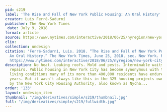 ```yaml
---
pid: s219
label: 'The Rise and Fall of New York Public Housing: An Oral History'
creator: Luis Ferré-Sadurní
publisher: The New York Times
_date: July 9, 2018
format: article
source: https://www.nytimes.com/interactive/2018/06/25/nyregion/new-york-city-public-housing-history.html
clio:
collection: undesign
citation: 'Ferré-Sadurní, Luis. 2018. “The Rise and Fall of New York Public Housing:
  An Oral History.” The New York Times, June 25, 2018, sec. New York. https://www.nytimes.com/interactive/2018/06/25/nyregion/new-york-city-public-housing-history.html,
  https://www.nytimes.com/interactive/2018/06/25/nyregion/new-york-city-public-housing-history.html.'
description: No heat. Leaking roofs. Mold and pests. Interminable waits for basic
  repairs. Public housing in New York City has become synonymous with the dilapidated
  living conditions many of its more than 400,000 residents have endured in recent
  years. But it wasn’t always like this in the 325 housing projects owned and managed
  by the New York City Housing Authority, also known as Nycha...
order: '133'
layout: undesign_item
thumbnail: "/img/derivatives/simple/s219/thumbnail.jpg"
full: "/img/derivatives/simple/s219/fullwidth.jpg"
---
```

